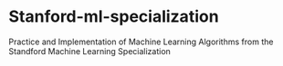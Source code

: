 # Stanford-ml-specialization
Practice and Implementation of Machine Learning Algorithms from the Standford Machine Learning Specialization
